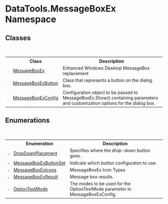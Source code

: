 # DataTools.MessageBoxEx Namespace

## Classes
&nbsp;<table><tr><th></th><th>Class</th><th>Description</th></tr><tr><td>![Public class](media/pubclass.gif "Public class")</td><td><a href="T_DataTools_MessageBoxEx_MessageBoxEx.md">MessageBoxEx</a></td><td>
Enhanced Windows Desktop MessageBox replacement</td></tr><tr><td>![Public class](media/pubclass.gif "Public class")</td><td><a href="T_DataTools_MessageBoxEx_MessageBoxExButton.md">MessageBoxExButton</a></td><td>
Class that represents a button on the dialog box.</td></tr><tr><td>![Public class](media/pubclass.gif "Public class")</td><td><a href="T_DataTools_MessageBoxEx_MessageBoxExConfig.md">MessageBoxExConfig</a></td><td>
Configuration object to be passed to MessageBoxEx.Show() containing parameters and customization options for the dialog box.</td></tr></table>

## Enumerations
&nbsp;<table><tr><th></th><th>Enumeration</th><th>Description</th></tr><tr><td>![Public enumeration](media/pubenumeration.gif "Public enumeration")</td><td><a href="T_DataTools_MessageBoxEx_DropDownPlacement.md">DropDownPlacement</a></td><td>
Specifies where the drop-down button goes.</td></tr><tr><td>![Public enumeration](media/pubenumeration.gif "Public enumeration")</td><td><a href="T_DataTools_MessageBoxEx_MessageBoxExButtonSet.md">MessageBoxExButtonSet</a></td><td>
Indicate which button configuraton to use.</td></tr><tr><td>![Public enumeration](media/pubenumeration.gif "Public enumeration")</td><td><a href="T_DataTools_MessageBoxEx_MessageBoxExIcons.md">MessageBoxExIcons</a></td><td>
MessageBoxEx Icon Types</td></tr><tr><td>![Public enumeration](media/pubenumeration.gif "Public enumeration")</td><td><a href="T_DataTools_MessageBoxEx_MessageBoxExResult.md">MessageBoxExResult</a></td><td>
Message box results.</td></tr><tr><td>![Public enumeration](media/pubenumeration.gif "Public enumeration")</td><td><a href="T_DataTools_MessageBoxEx_OptionTextMode.md">OptionTextMode</a></td><td>
The modes to be used for the OptionTextMode parameter in MessageBoxExConfig.</td></tr></table>&nbsp;
